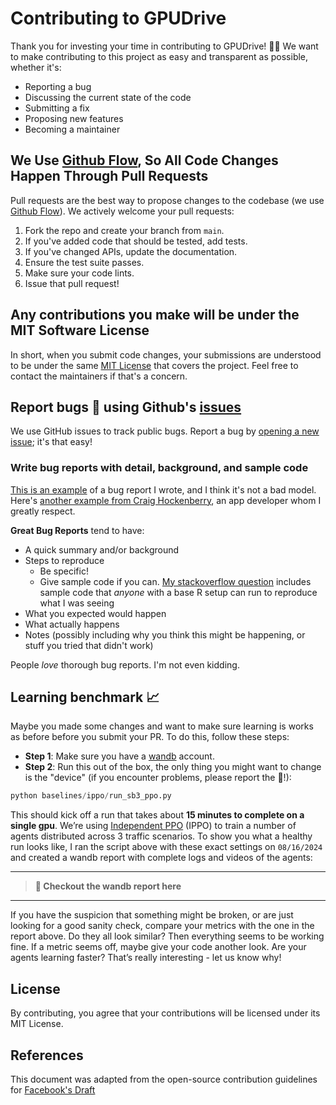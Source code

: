 # Contributing to GPUDrive

Thank you for investing your time in contributing to GPUDrive! 🚗✨ We want to make contributing to this project as easy and transparent as possible, whether it's:

- Reporting a bug
- Discussing the current state of the code
- Submitting a fix
- Proposing new features
- Becoming a maintainer

## We Use [Github Flow](https://guides.github.com/introduction/flow/index.html), So All Code Changes Happen Through Pull Requests

Pull requests are the best way to propose changes to the codebase (we use [Github Flow](https://guides.github.com/introduction/flow/index.html)). We actively welcome your pull requests:

1. Fork the repo and create your branch from `main`.
2. If you've added code that should be tested, add tests.
3. If you've changed APIs, update the documentation.
4. Ensure the test suite passes.
5. Make sure your code lints.
6. Issue that pull request!

## Any contributions you make will be under the MIT Software License

In short, when you submit code changes, your submissions are understood to be under the same [MIT License](https://github.com/Emerge-Lab/gpudrive/blob/main/LICENSE) that covers the project. Feel free to contact the maintainers if that's a concern.

## Report bugs 🐛 using Github's [issues](https://github.com/Emerge-Lab/gpudrive/issues)

We use GitHub issues to track public bugs. Report a bug by [opening a new issue](https://github.com/Emerge-Lab/gpudrive/issues/new); it's that easy!

### Write bug reports with detail, background, and sample code

[This is an example](http://stackoverflow.com/q/12488905/180626) of a bug report I wrote, and I think it's not a bad model. Here's [another example from Craig Hockenberry](http://www.openradar.me/11905408), an app developer whom I greatly respect.

**Great Bug Reports** tend to have:

- A quick summary and/or background
- Steps to reproduce
  - Be specific!
  - Give sample code if you can. [My stackoverflow question](http://stackoverflow.com/q/12488905/180626) includes sample code that *anyone* with a base R setup can run to reproduce what I was seeing
- What you expected would happen
- What actually happens
- Notes (possibly including why you think this might be happening, or stuff you tried that didn't work)

People *love* thorough bug reports. I'm not even kidding.

## Learning benchmark 📈

Maybe you made some changes and want to make sure learning is works as before before you submit your PR. To do this, follow these steps:

- **Step 1**: Make sure you have a [wandb](https://wandb.ai/) account.
- **Step 2**: Run this out of the box, the only thing you might want to change is the "device" (if you encounter problems, please report the 🐛!):

```Python
python baselines/ippo/run_sb3_ppo.py
```

This should kick off a run that takes about **15 minutes to complete on a single gpu**. We’re using [Independent PPO](https://arxiv.org/abs/2103.01955) (IPPO) to train a number of agents distributed across 3 traffic scenarios. To show you what a healthy run looks like, I ran the script above with these exact settings on `08/16/2024` and created a wandb report with complete logs and videos of the agents:

---

> **🔎 Checkout the wandb report here**

---

If you have the suspicion that something might be broken, or are just looking for a good sanity check, compare your metrics with the one in the report above. Do they all look similar? Then everything seems to be working fine. If a metric seems off, maybe give your code another look. Are your agents learning faster? That’s really interesting - let us know why!

## License

By contributing, you agree that your contributions will be licensed under its MIT License.

## References

This document was adapted from the open-source contribution guidelines for [Facebook&#39;s Draft](https://github.com/facebook/draft-js/blob/a9316a723f9e918afde44dea68b5f9f39b7d9b00/CONTRIBUTING.md)
